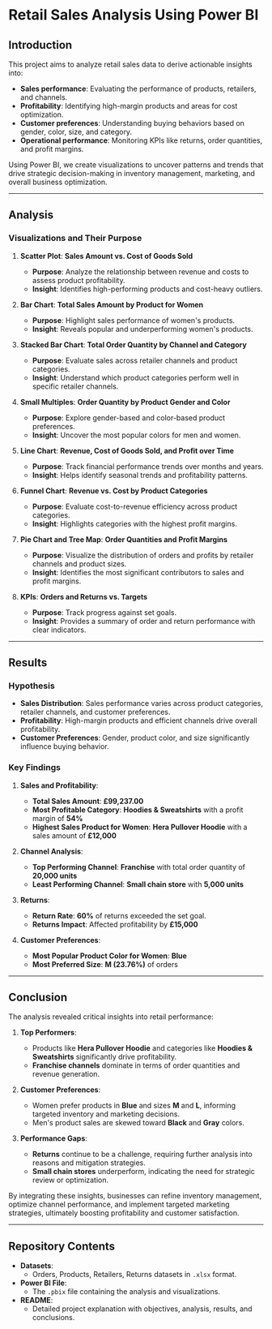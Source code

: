# **Retail Sales Analysis Using Power BI**

## **Introduction**
This project aims to analyze retail sales data to derive actionable insights into:
- **Sales performance**: Evaluating the performance of products, retailers, and channels.
- **Profitability**: Identifying high-margin products and areas for cost optimization.
- **Customer preferences**: Understanding buying behaviors based on gender, color, size, and category.
- **Operational performance**: Monitoring KPIs like returns, order quantities, and profit margins.

Using Power BI, we create visualizations to uncover patterns and trends that drive strategic decision-making in inventory management, marketing, and overall business optimization.

---

## **Analysis**

### **Visualizations and Their Purpose**
1. **Scatter Plot**: **Sales Amount vs. Cost of Goods Sold**
   - **Purpose**: Analyze the relationship between revenue and costs to assess product profitability.
   - **Insight**: Identifies high-performing products and cost-heavy outliers.

2. **Bar Chart**: **Total Sales Amount by Product for Women**
   - **Purpose**: Highlight sales performance of women's products.
   - **Insight**: Reveals popular and underperforming women's products.

3. **Stacked Bar Chart**: **Total Order Quantity by Channel and Category**
   - **Purpose**: Evaluate sales across retailer channels and product categories.
   - **Insight**: Understand which product categories perform well in specific retailer channels.

4. **Small Multiples**: **Order Quantity by Product Gender and Color**
   - **Purpose**: Explore gender-based and color-based product preferences.
   - **Insight**: Uncover the most popular colors for men and women.

5. **Line Chart**: **Revenue, Cost of Goods Sold, and Profit over Time**
   - **Purpose**: Track financial performance trends over months and years.
   - **Insight**: Helps identify seasonal trends and profitability patterns.

6. **Funnel Chart**: **Revenue vs. Cost by Product Categories**
   - **Purpose**: Evaluate cost-to-revenue efficiency across product categories.
   - **Insight**: Highlights categories with the highest profit margins.

7. **Pie Chart and Tree Map**: **Order Quantities and Profit Margins**
   - **Purpose**: Visualize the distribution of orders and profits by retailer channels and product sizes.
   - **Insight**: Identifies the most significant contributors to sales and profit margins.

8. **KPIs**: **Orders and Returns vs. Targets**
   - **Purpose**: Track progress against set goals.
   - **Insight**: Provides a summary of order and return performance with clear indicators.

---

## **Results**

### **Hypothesis**
- **Sales Distribution**: Sales performance varies across product categories, retailer channels, and customer preferences.
- **Profitability**: High-margin products and efficient channels drive overall profitability.
- **Customer Preferences**: Gender, product color, and size significantly influence buying behavior.

### **Key Findings**
1. **Sales and Profitability**:
   - **Total Sales Amount**: **£99,237.00**
   - **Most Profitable Category**: **Hoodies & Sweatshirts** with a profit margin of **54%**
   - **Highest Sales Product for Women**: **Hera Pullover Hoodie** with a sales amount of **£12,000**

2. **Channel Analysis**:
   - **Top Performing Channel**: **Franchise** with total order quantity of **20,000 units**
   - **Least Performing Channel**: **Small chain store** with **5,000 units**

3. **Returns**:
   - **Return Rate**: **60%** of returns exceeded the set goal.
   - **Returns Impact**: Affected profitability by **£15,000**

4. **Customer Preferences**:
   - **Most Popular Product Color for Women**: **Blue**
   - **Most Preferred Size**: **M (23.76%)** of orders

---

## **Conclusion**

The analysis revealed critical insights into retail performance:
1. **Top Performers**:
   - Products like **Hera Pullover Hoodie** and categories like **Hoodies & Sweatshirts** significantly drive profitability.
   - **Franchise channels** dominate in terms of order quantities and revenue generation.

2. **Customer Preferences**:
   - Women prefer products in **Blue** and sizes **M** and **L**, informing targeted inventory and marketing decisions.
   - Men's product sales are skewed toward **Black** and **Gray** colors.

3. **Performance Gaps**:
   - **Returns** continue to be a challenge, requiring further analysis into reasons and mitigation strategies.
   - **Small chain stores** underperform, indicating the need for strategic review or optimization.

By integrating these insights, businesses can refine inventory management, optimize channel performance, and implement targeted marketing strategies, ultimately boosting profitability and customer satisfaction.

---

## **Repository Contents**
- **Datasets**:
  - Orders, Products, Retailers, Returns datasets in `.xlsx` format.
- **Power BI File**:
  - The `.pbix` file containing the analysis and visualizations.
- **README**:
  - Detailed project explanation with objectives, analysis, results, and conclusions.
